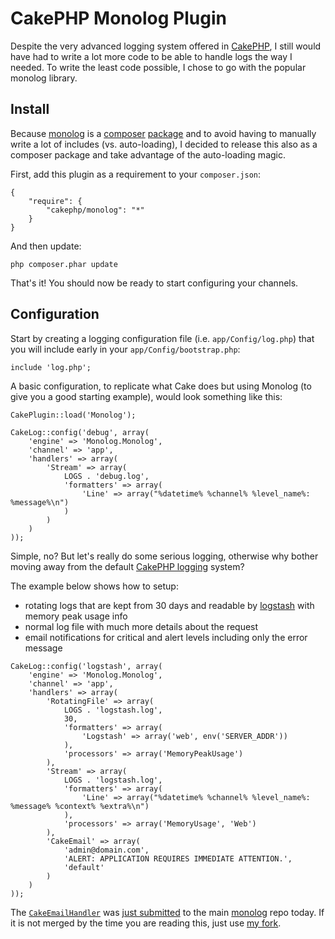 # CakePHP Monolog Plugin

Despite the very advanced logging system offered in [CakePHP][1], I still would have had to write
a lot more code to be able to handle logs the way I needed. To write the least code possible, I
chose to go with the popular monolog library.

## Install

Because [monolog][2] is a [composer][3] [package][4] and to avoid having to manually write a lot of
includes (vs. auto-loading), I decided to release this also as a composer package and take advantage
of the auto-loading magic.

First, add this plugin as a requirement to your `composer.json`:

	{
		"require": {
			"cakephp/monolog": "*"
		}
	}

And then update:

	php composer.phar update

That's it! You should now be ready to start configuring your channels.

## Configuration

Start by creating a logging configuration file (i.e. `app/Config/log.php`) that you will include early
in your `app/Config/bootstrap.php`:

```
include 'log.php';
```

A basic configuration, to replicate what Cake does but using Monolog (to give you a good starting
example), would look something like this:

```
CakePlugin::load('Monolog');

CakeLog::config('debug', array(
	'engine' => 'Monolog.Monolog',
	'channel' => 'app',
	'handlers' => array(
		'Stream' => array(
			LOGS . 'debug.log',
			'formatters' => array(
				'Line' => array("%datetime% %channel% %level_name%: %message%\n")
			)
		)
	)
));
```

Simple, no? But let's really do some serious logging, otherwise why bother moving away from the
default [CakePHP logging][5] system?

The example below shows how to setup:

* rotating logs that are kept from 30 days and readable by [logstash][6] with memory peak usage info
* normal log file with much more details about the request
* email notifications for critical and alert levels including only the error message

```
CakeLog::config('logstash', array(
	'engine' => 'Monolog.Monolog',
	'channel' => 'app',
	'handlers' => array(
		'RotatingFile' => array(
			LOGS . 'logstash.log',
			30,
			'formatters' => array(
				'Logstash' => array('web', env('SERVER_ADDR'))
			),
			'processors' => array('MemoryPeakUsage')
		),
		'Stream' => array(
			LOGS . 'logstash.log',
			'formatters' => array(
				'Line' => array("%datetime% %channel% %level_name%: %message% %context% %extra%\n")
			),
			'processors' => array('MemoryUsage', 'Web')
		),
		'CakeEmail' => array(
			'admin@domain.com',
			'ALERT: APPLICATION REQUIRES IMMEDIATE ATTENTION.',
			'default'
		)
	)
));
```

The [`CakeEmailHandler`][7] was [just submitted][8] to the main [monolog][2] repo today. If it is not
merged by the time you are reading this, just use [my fork][9].

[1]:http://cakephp.org
[2]:https://github.com/Seldaek/monolog
[3]:http://getcomposer.org
[4]:https://packagist.org/packages/monolog/monolog
[5]:http://book.cakephp.org/2.0/en/core-libraries/logging.html
[6]:http://logstash.net
[7]:https://github.com/jadb/monolog/blob/master/src/Monolog/Handler/CakeEmailHandler.php
[8]:https://github.com/Seldaek/monolog/pull/162
[9]:https://github.com/jadb/monolog
